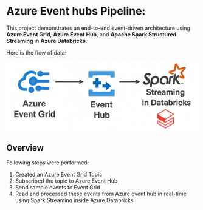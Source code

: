 # Azure Event hubs Pipeline:

This project demonstrates an end-to-end event-driven architecture using **Azure Event Grid**, **Azure Event Hub**, and **Apache Spark Structured Streaming** in **Azure Databricks**.

Here is the flow of data:

![Data Pipeline Diagram](images/azure_event_grid_arch.PNG)

## Overview

Following steps were performed:

1. Created an Azure Event Grid Topic
2. Subscribed the topic to Azure Event Hub
3. Send sample events to Event Grid
4. Read and processed these events from Azure event hub in real-time using Spark Streaming inside Azure Databricks
